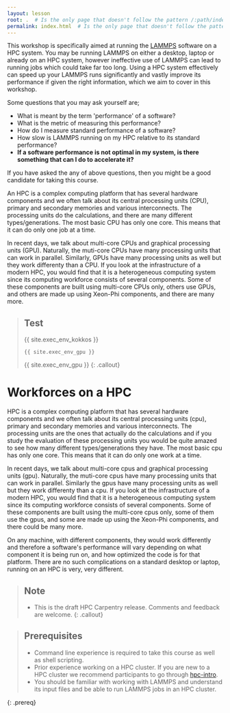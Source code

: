 ```yaml
---
layout: lesson
root: .  # Is the only page that doesn't follow the pattern /:path/index.html
permalink: index.html  # Is the only page that doesn't follow the pattern /:path/index.html
---
```


This workshop is specifically aimed at running the [LAMMPS](https://lammps.sandia.gov/) software on a HPC system. You may be running LAMMPS on either a desktop, laptop or already on an HPC system, however ineffective use of LAMMPS can lead to running jobs which could take far too long. Using a HPC system effectively can speed up your LAMMPS runs significantly and vastly improve its performance if given the right information, which we aim to cover in this workshop.

Some questions that you may ask yourself are;

* What is meant by the term 'performance' of a software?
* What is the metric of measuring this performance?
* How do I measure standard performance of a software?
* How slow is LAMMPS running on my HPC relative to its standard performance?
* **If a software performance is not optimal in my system, is there something that can I do to accelerate it?**

If you have asked the any of above questions, then you might be a good candidate for taking this course.

An HPC is a complex computing platform that has several hardware components and we often talk about its central processing units (CPU), primary and secondary memories and various interconnects. The processing units do the calculations, and there are many different types/generations. The most basic CPU has only one core. This means that it can do only one job at a time.

In recent days, we talk about multi-core CPUs and graphical processing units (GPU). Naturally, the muti-core CPUs have many processing units that can work in parallel. Similarly, GPUs have many processing units as well but they work differenty than a CPU. If you look at the infrastructure of a modern HPC, you would find that it is a heterogeneous computing system since its computing workforce consists of several components.  Some of these components are built using multi-core CPUs only, others use GPUs, and others are made up using Xeon-Phi components, and there are many more.

> ## Test
> {{ site.exec_env_kokkos }}
> 
> `{{ site.exec_env_gpu }}`
> 
> {{ site.exec_env_gpu }}
{: .callout}

# Workforces on a HPC
HPC is a complex computing platform that has several hardware components and we often talk about its central processing units (cpu), primary and secondary memories and various interconnects. The processing units are the ones that actually do the calculations and if you study the evaluation of these processing units you would be quite amazed to see how many different types/generations they have. The most basic cpu has only one core. This means that it can do only one work at a time.

In recent days, we talk about multi-core cpus and graphical processing units (gpu). Naturally, the muti-core cpus have many processing units that can work in parallel. Similarly the gpus have many processing units as well but they work differenty than a cpu. If you look at the infrastructure of a modern HPC, you would find that it is a heterogeneous computing system since its computing workforce consists of several components.  Some of these components are built using the multi-core cpus only, some of them use the gpus, and some are made up using the Xeon-Phi components, and there could be many more.

On any machine, with different components, they would work differently and therefore a software's performance will vary depending on what component it is being run on, and how optimized the code is for that platform. There are no such complications on a standard desktop or laptop, running on an HPC is very, very different.  

> ## Note
> 
> - This is the draft HPC Carpentry release. Comments and feedback are welcome.
{: .callout}

> ## Prerequisites
>
> - Command line experience is required to take this course as well as shell scripting.
> - Prior experience working on a HPC cluster. If you are new to a HPC cluster we recommend participants to go through [hpc-intro](https://hpc-carpentry.github.io/hpc-intro/).
> - You should be familiar with working with LAMMPS and understand its input files and be able to run LAMMPS jobs in an HPC cluster.
>
{: .prereq}
